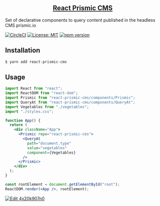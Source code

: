 <h2 align="center">
<a href="https://react-prismic-cms.firebaseapp.com/" rel="noopener" target="_blank">React Prismic CMS</a>
</h2>

Set of declarative components to query content published in the headless CMS prismic.io

[![CircleCI](https://circleci.com/gh/reiniergs/react-prismic-cms.svg?style=svg)](https://circleci.com/gh/reiniergs/react-prismic-cms)
[![License: MIT](https://img.shields.io/badge/License-MIT-yellow.svg)](https://opensource.org/licenses/MIT)
[![npm version](https://badge.fury.io/js/react-prismic-cms.svg)](https://badge.fury.io/js/react-prismic-cms)

## Installation

```bash
$ yarn add react-prismic-cms
```        

## Usage

```jsx
import React from "react";
import ReactDOM from "react-dom";
import Prismic from "react-prismic-cms/components/Prismic";
import QueryAt from "react-prismic-cms/components/QueryAt";
import Vegetables from "./vegetables";
import "./styles.css";

function App() {
  return (
    <div className="App">
      <Prismic repo="react-prismic-cms">
        <QueryAt
          path="document.type"
          value="vegetables"
          component={Vegetables}
        />
      </Prismic>
    </div>
  );
}

const rootElement = document.getElementById("root");
ReactDOM.render(<App />, rootElement);
```

[![Edit 4x20k907n0](https://codesandbox.io/static/img/play-codesandbox.svg)](https://codesandbox.io/s/4x20k907n0)

